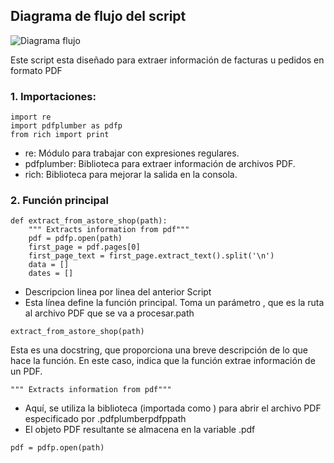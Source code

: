 ## Diagrama de flujo del script

![Diagrama flujo](https://github.com/user-attachments/assets/55e7ead8-179c-4d5e-bf40-c7004d861e97)

Este script esta diseñado para extraer información de facturas u pedidos en formato PDF
### 1. Importaciones:

```
import re
import pdfplumber as pdfp
from rich import print
```

- re: Módulo para trabajar con expresiones regulares.
- pdfplumber: Biblioteca para extraer información de archivos PDF.
- rich: Biblioteca para mejorar la salida en la consola.


### 2. Función principal
```Función principal
def extract_from_astore_shop(path):
    """ Extracts information from pdf"""
    pdf = pdfp.open(path)
    first_page = pdf.pages[0]
    first_page_text = first_page.extract_text().split('\n')
    data = []
    dates = []
```
- Descripcion linea por linea del anterior Script
- Esta línea define la función principal. Toma un parámetro , que es la ruta al archivo PDF que se va a procesar.path
```Función principal
extract_from_astore_shop(path)
```

Esta es una docstring, que proporciona una breve descripción de lo que hace la función. En este caso, indica que la función extrae información de un PDF.
```Esta es una docstring
""" Extracts information from pdf"""
```

- Aquí, se utiliza la biblioteca (importada como ) para abrir el archivo PDF especificado por .pdfplumberpdfppath
- El objeto PDF resultante se almacena en la variable .pdf
``` pdf = pdfp.open(path)
pdf = pdfp.open(path)
```
